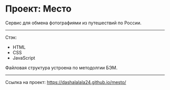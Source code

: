 # Проект: Место

Сервис для обмена фотографиями из путешествий по России.
___
Стэк:
* HTML
* CSS
* JavaScript

Файловая структура устроена по методолгии БЭМ.

___

Ссылка на проект: https://dashalalala24.github.io/mesto/
